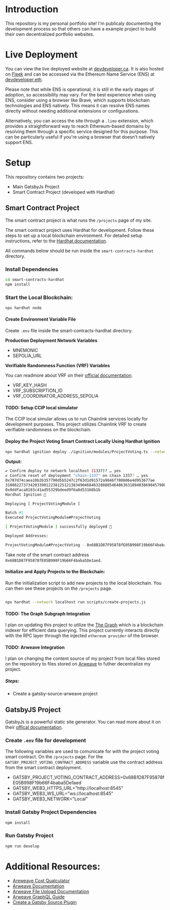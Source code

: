 # Introduction

This repository is my personal portfolio site! I'm publicaly documenting the development process so that others can have a example project to build their own decentralized portfolio websites.

# Live Deployment

You can view the live deployed website at [devdeveloper.ca](https://devdeveloper.ca/). It is also hosted on [Fleek](https://app.fleek.xyz/) and can be accessed via the Ethereum Name Service (ENS) at [devdeveloper.eth](devdeveloper.eth).

Please note that while ENS is operational, it is still in the early stages of adoption, so accessibility may vary. For the best experience when using ENS, consider using a browser like Brave, which supports blockchain technologies and ENS natively. This means it can resolve ENS names directly without needing additional extensions or configurations.

Alternatively, you can access the site through a `.limo` extension, which provides a straightforward way to reach Ethereum-based domains by resolving them through a specific service designed for this purpose. This can be particularly useful if you're using a browser that doesn’t natively support ENS.

# Setup

This repository contains two projects:

- Main GatsbyJs Project
- Smart Contract Project (developed with Hardhat)

## Smart Contract Project

The smart contract project is what runs the `/projects` page of my site.

The smart contract project uses Hardhat for development. Follow these steps to set up a local blockchain environment. For detailed setup instructions, refer to the [Hardhat documentation](https://hardhat.org/docs).

All commands below should be run inside the `smart-contracts-hardhat` directory.

### Install Dependencies

```bash
cd smart-contracts-hardhat
npm install
```

### Start the Local Blockchain:

```bash
npx hardhat node
```

#### Create Environment Variable File

Create `.env` file inside the smart-contracts-hardhat directory.

**Production Deployment Network Variables**

- MNEMONIC
- SEPOLIA_URL

**Verifiable Randomness Function (VRF) Variables**

You can readmore about VRF on their [official documentation](https://docs.chain.link/vrf).

- VRF_KEY_HASH
- VRF_SUBSCRIPTION_ID
- VRF_COORDINATOR_ADDRESS_SEPOLIA

#### TODO: Setup CCIP local simulator

The CCIP local simular allows us to run Chainlink services locally for development purposes. This project utilizes Chainlink VRF to create verifiable randomness on the blockchain.

#### Deploy the Project Voting Smart Contract Locally Using Hardhat Ignition

```bash
npx hardhat ignition deploy ./ignition/modules/ProjectVoting.ts --network localhost --reset
```

**Output:**

```bash
✔ Confirm deploy to network localhost (1337)? … yes
✔ Confirm reset of deployment "chain-1337" on chain 1337? … yes
0x787d74caea10b2b357790d5b5247c2f63d1d91572a9846f780606e4d953677ae
31086227373420339012238125121383490468463288885464863631894038698457908591621
0x9ddfaca8183c41ad55329bdeed9f6a8d53168b1b
Hardhat Ignition 🚀

Deploying [ ProjectVotingModule ]

Batch #1
Executed ProjectVotingModule#ProjectVoting

[ ProjectVotingModule ] successfully deployed 🚀

Deployed Addresses:

ProjectVotingModule#ProjectVoting - 0x68B1D87F95878fE05B998F19b66F4baba5De1aed
```

Take note of the smart contract address `0x68B1D87F95878fE05B998F19b66F4baba5De1aed`.

#### Initialize and Apply Projects to the Blockchain:

Run the initialization script to add new projects to the local blockchain. You can then see these projects on the `/projects` page.

```bash

npx hardhat --network localhost run scripts/create-projects.js
```

#### TODO: The Graph Subgraph Integration

I plan on updating this project to utilize the [The Graph](https://thegraph.com/) which is a blockchain indexer for efficient data querying. This project currently interacts directly with the RPC layer through the injected `ethereum provider` of the browser.

#### TODO: Arweave Integration

I plan on changing the content source of my project from local files stored on the repository to files stored on [Arweave](https://arweave.org/build) to futher decentralize my project.

##### Steps:

- Create a gatsby-source-arweave project

## GatsbyJS Project

GatsbyJs is a powerful static site generator. You can read more about it on their [offical documentation](https://www.gatsbyjs.com/docs).

### Create `.env` file for development

The following variables are used to comunicate for with the project voting smart contract. On the `/projects` page. For the `GATSBY_PROJECT_VOTING_CONTRACT_ADDRESS` variable use the contract address from the smart contract deployment.

- GATSBY_PROJECT_VOTING_CONTRACT_ADDRESS=0x68B1D87F95878fE05B998F19b66F4baba5De1aed
- GATSBY_WEB3_HTTPS_URL="http://localhost:8545"
- GATSBY_WEB3_WS_URL="ws://localhost:8545"
- GATSBY_WEB3_NETWORK="Local"

### Install Gatsby Project Dependencies

```bash
npm install
```

### Run Gatsby Project

```bash
npm run develop
```

# Additional Resources:

- [Areweave Cost Qualculator](https://ar-fees.arweave.dev/)
- [Arweave Documentation](https://arweave.org/build)
- [Arweave File Upload Documentation](https://cookbook.arweave.dev/concepts/post-transactions.html)
- [Arweave GraphQL Guide](https://gql-guide.arweave.dev/)
- [Create a Gatsby Source Plugin](https://www.gatsbyjs.com/docs/tutorial/creating-a-source-plugin/part-0/)
